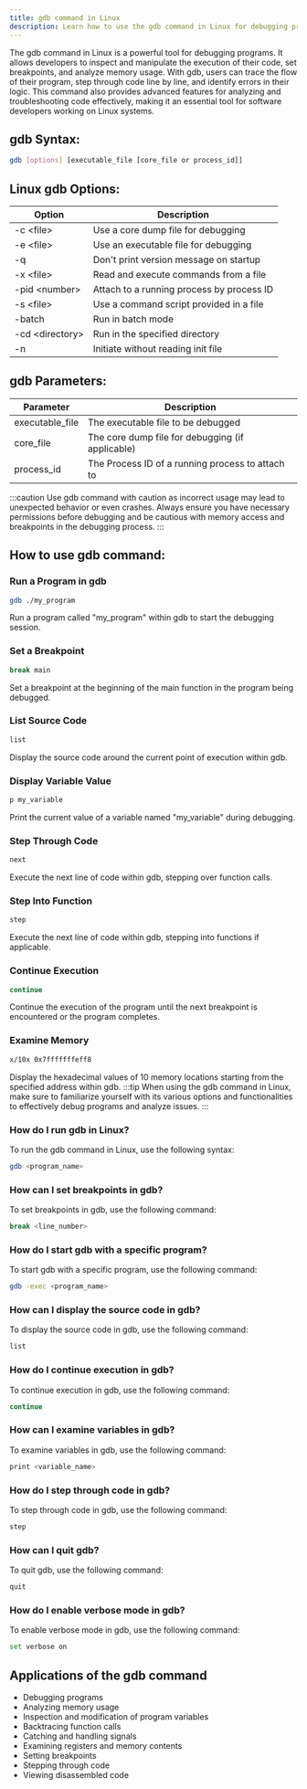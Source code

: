```yaml
---
title: gdb command in Linux
description: Learn how to use the gdb command in Linux for debugging programs efficiently. Explore advanced features to analyze and troubleshoot code effectively.
---
```


The gdb command in Linux is a powerful tool for debugging programs. It allows developers to inspect and manipulate the execution of their code, set breakpoints, and analyze memory usage. With gdb, users can trace the flow of their program, step through code line by line, and identify errors in their logic. This command also provides advanced features for analyzing and troubleshooting code effectively, making it an essential tool for software developers working on Linux systems.

## gdb Syntax:
```bash
gdb [options] [executable_file [core_file or process_id]]
```

## Linux gdb Options:
| Option            | Description                                          |
| ----------------- | ---------------------------------------------------- |
| -c \<file\>       | Use a core dump file for debugging                   |
| -e \<file\>       | Use an executable file for debugging                 |
| -q                | Don't print version message on startup               |
| -x \<file\>       | Read and execute commands from a file                |
| -pid \<number\>   | Attach to a running process by process ID            |
| -s \<file\>       | Use a command script provided in a file              |
| -batch            | Run in batch mode                                   |
| -cd \<directory\> | Run in the specified directory                       |
| -n                | Initiate without reading init file                   |

## gdb Parameters:
| Parameter         | Description                                          |
| ----------------- | ---------------------------------------------------- |
| executable_file   | The executable file to be debugged                   |
| core_file         | The core dump file for debugging (if applicable)     |
| process_id        | The Process ID of a running process to attach to     |

:::caution
Use gdb command with caution as incorrect usage may lead to unexpected behavior or even crashes. Always ensure you have necessary permissions before debugging and be cautious with memory access and breakpoints in the debugging process.
:::
## How to use gdb command:
### Run a Program in gdb
```bash
gdb ./my_program
```
Run a program called "my_program" within gdb to start the debugging session.

### Set a Breakpoint
```bash
break main
```
Set a breakpoint at the beginning of the main function in the program being debugged.

### List Source Code
```bash
list
```
Display the source code around the current point of execution within gdb.

### Display Variable Value
```bash
p my_variable
```
Print the current value of a variable named "my_variable" during debugging.

### Step Through Code
```bash
next
```
Execute the next line of code within gdb, stepping over function calls.

### Step Into Function
```bash
step
```
Execute the next line of code within gdb, stepping into functions if applicable.

### Continue Execution
```bash
continue
```
Continue the execution of the program until the next breakpoint is encountered or the program completes.

### Examine Memory
```bash
x/10x 0x7fffffffeff8
```
Display the hexadecimal values of 10 memory locations starting from the specified address within gdb.
:::tip
When using the gdb command in Linux, make sure to familiarize yourself with its various options and functionalities to effectively debug programs and analyze issues.
:::

### How do I run gdb in Linux?
To run the gdb command in Linux, use the following syntax:
```bash
gdb <program_name>
```

### How can I set breakpoints in gdb?
To set breakpoints in gdb, use the following command:
```bash
break <line_number>
```

### How do I start gdb with a specific program?
To start gdb with a specific program, use the following command:
```bash
gdb -exec <program_name>
```

### How can I display the source code in gdb?
To display the source code in gdb, use the following command:
```bash
list
```

### How do I continue execution in gdb?
To continue execution in gdb, use the following command:
```bash
continue
```

### How can I examine variables in gdb?
To examine variables in gdb, use the following command:
```bash
print <variable_name>
```

### How do I step through code in gdb?
To step through code in gdb, use the following command:
```bash
step
```

### How can I quit gdb?
To quit gdb, use the following command:
```bash
quit
```

### How do I enable verbose mode in gdb?
To enable verbose mode in gdb, use the following command:
```bash
set verbose on
```

## Applications of the gdb command

- Debugging programs
- Analyzing memory usage
- Inspection and modification of program variables
- Backtracing function calls
- Catching and handling signals
- Examining registers and memory contents
- Setting breakpoints
- Stepping through code
- Viewing disassembled code